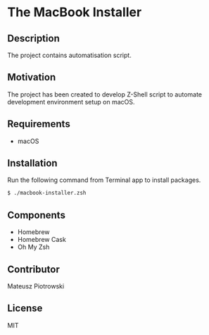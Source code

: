 # The MacBook Installer

## Description

The project contains automatisation script.

## Motivation

The project has been created to develop Z-Shell script to automate development environment setup on macOS.

## Requirements

- macOS

## Installation

Run the following command from Terminal app to install packages.

```zsh
$ ./macbook-installer.zsh
```

## Components

- Homebrew
- Homebrew Cask
- Oh My Zsh

## Contributor

Mateusz Piotrowski

## License

MIT

